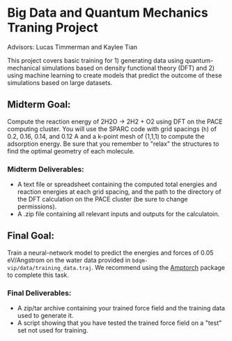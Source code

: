# Big Data and Quantum Mechanics Traning Project
Advisors: Lucas Timmerman and Kaylee Tian

This project covers basic training for 1) generating data using quantum-mechanical simulations based on density functional theory (DFT) and 2) using machine learning to create models that predict the outcome of these simulations based on large datasets.


## Midterm Goal:
Compute the reaction energy of 2H2O -> 2H2 + O2 using DFT on the PACE computing cluster. You will use the SPARC code with grid spacings (`h`) of 0.2, 0.16, 0.14, and 0.12 A and a k-point mesh of (1,1,1) to compute the adsorption energy. Be sure that you remember to "relax" the structures to find the optimal geometry of each molecule.


### Midterm Deliverables:
* A text file or spreadsheet containing the computed total energies and reaction energies at each grid spacing, and the path to the directory of the DFT calculation on the PACE cluster (be sure to change permissions).
* A .zip file containing all relevant inputs and outputs for the calculatoin.

## Final Goal:
Train a neural-network model to predict the energies and forces of 0.05 eV/Angstrom on the water data provided in `bdqm-vip/data/training_data.traj`. We recommend using the [Amptorch](https://github.com/ulissigroup/amptorch.git) package to complete this task.

### Final Deliverables:
* A zip/tar archive containing your trained force field and the training data used to generate it.
* A script showing that you have tested the trained force field on a "test" set not used for training.
